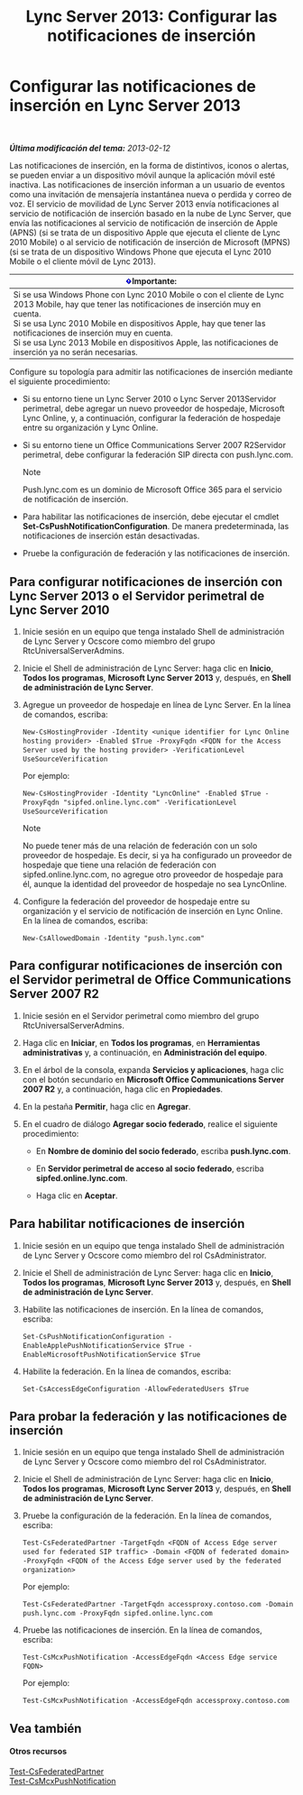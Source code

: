 ﻿---
title: 'Lync Server 2013: Configurar las notificaciones de inserción'
TOCTitle: Configurar las notificaciones de inserción
ms:assetid: d77f2c06-0fe6-45d5-8f08-808ab871b3e0
ms:mtpsurl: https://technet.microsoft.com/es-es/library/Hh690047(v=OCS.15)
ms:contentKeyID: 48276835
ms.date: 01/07/2017
mtps_version: v=OCS.15
ms.translationtype: HT
---

# Configurar las notificaciones de inserción en Lync Server 2013

 

_**Última modificación del tema:** 2013-02-12_

Las notificaciones de inserción, en la forma de distintivos, iconos o alertas, se pueden enviar a un dispositivo móvil aunque la aplicación móvil esté inactiva. Las notificaciones de inserción informan a un usuario de eventos como una invitación de mensajería instantánea nueva o perdida y correo de voz. El servicio de movilidad de Lync Server 2013 envía notificaciones al servicio de notificación de inserción basado en la nube de Lync Server, que envía las notificaciones al servicio de notificación de inserción de Apple (APNS) (si se trata de un dispositivo Apple que ejecuta el cliente de Lync 2010 Mobile) o al servicio de notificación de inserción de Microsoft (MPNS) (si se trata de un dispositivo Windows Phone que ejecuta el Lync 2010 Mobile o el cliente móvil de Lync 2013).

<table>
<thead>
<tr class="header">
<th><img src="images/Gg425917.important(OCS.15).gif" title="important" alt="important" />Importante:</th>
</tr>
</thead>
<tbody>
<tr class="odd">
<td>Si se usa Windows Phone con Lync 2010 Mobile o con el cliente de Lync 2013 Mobile, hay que tener las notificaciones de inserción muy en cuenta.<br />
Si se usa Lync 2010 Mobile en dispositivos Apple, hay que tener las notificaciones de inserción muy en cuenta.<br />
Si se usa Lync 2013 Mobile en dispositivos Apple, las notificaciones de inserción ya no serán necesarias.</td>
</tr>
</tbody>
</table>


Configure su topología para admitir las notificaciones de inserción mediante el siguiente procedimiento:

  - Si su entorno tiene un Lync Server 2010 o Lync Server 2013Servidor perimetral, debe agregar un nuevo proveedor de hospedaje, Microsoft Lync Online, y, a continuación, configurar la federación de hospedaje entre su organización y Lync Online.

  - Si su entorno tiene un Office Communications Server 2007 R2Servidor perimetral, debe configurar la federación SIP directa con push.lync.com.
    

    > [!NOTE]
    > Push.lync.com es un dominio de Microsoft Office 365 para el servicio de notificación de inserción.



  - Para habilitar las notificaciones de inserción, debe ejecutar el cmdlet **Set-CsPushNotificationConfiguration**. De manera predeterminada, las notificaciones de inserción están desactivadas.

  - Pruebe la configuración de federación y las notificaciones de inserción.

## Para configurar notificaciones de inserción con Lync Server 2013 o el Servidor perimetral de Lync Server 2010

1.  Inicie sesión en un equipo que tenga instalado Shell de administración de Lync Server y Ocscore como miembro del grupo RtcUniversalServerAdmins.

2.  Inicie el Shell de administración de Lync Server: haga clic en **Inicio**, **Todos los programas**, **Microsoft Lync Server 2013** y, después, en **Shell de administración de Lync Server**.

3.  Agregue un proveedor de hospedaje en línea de Lync Server. En la línea de comandos, escriba:
    
        New-CsHostingProvider -Identity <unique identifier for Lync Online hosting provider> -Enabled $True -ProxyFqdn <FQDN for the Access Server used by the hosting provider> -VerificationLevel UseSourceVerification
    
    Por ejemplo:
    
        New-CsHostingProvider -Identity "LyncOnline" -Enabled $True -ProxyFqdn "sipfed.online.lync.com" -VerificationLevel UseSourceVerification
    

    > [!NOTE]
    > No puede tener más de una relación de federación con un solo proveedor de hospedaje. Es decir, si ya ha configurado un proveedor de hospedaje que tiene una relación de federación con sipfed.online.lync.com, no agregue otro proveedor de hospedaje para él, aunque la identidad del proveedor de hospedaje no sea LyncOnline.



4.  Configure la federación del proveedor de hospedaje entre su organización y el servicio de notificación de inserción en Lync Online. En la línea de comandos, escriba:
    
        New-CsAllowedDomain -Identity "push.lync.com"

## Para configurar notificaciones de inserción con el Servidor perimetral de Office Communications Server 2007 R2

1.  Inicie sesión en el Servidor perimetral como miembro del grupo RtcUniversalServerAdmins.

2.  Haga clic en **Iniciar**, en **Todos los programas**, en **Herramientas administrativas** y, a continuación, en **Administración del equipo**.

3.  En el árbol de la consola, expanda **Servicios y aplicaciones**, haga clic con el botón secundario en **Microsoft Office Communications Server 2007 R2** y, a continuación, haga clic en **Propiedades**.

4.  En la pestaña **Permitir**, haga clic en **Agregar**.

5.  En el cuadro de diálogo **Agregar socio federado**, realice el siguiente procedimiento:
    
      - En **Nombre de dominio del socio federado**, escriba **push.lync.com**.
    
      - En **Servidor perimetral de acceso al socio federado**, escriba **sipfed.online.lync.com**.
    
      - Haga clic en **Aceptar**.

## Para habilitar notificaciones de inserción

1.  Inicie sesión en un equipo que tenga instalado Shell de administración de Lync Server y Ocscore como miembro del rol CsAdministrator.

2.  Inicie el Shell de administración de Lync Server: haga clic en **Inicio**, **Todos los programas**, **Microsoft Lync Server 2013** y, después, en **Shell de administración de Lync Server**.

3.  Habilite las notificaciones de inserción. En la línea de comandos, escriba:
    
        Set-CsPushNotificationConfiguration -EnableApplePushNotificationService $True -EnableMicrosoftPushNotificationService $True

4.  Habilite la federación. En la línea de comandos, escriba:
    
        Set-CsAccessEdgeConfiguration -AllowFederatedUsers $True

## Para probar la federación y las notificaciones de inserción

1.  Inicie sesión en un equipo que tenga instalado Shell de administración de Lync Server y Ocscore como miembro del rol CsAdministrator.

2.  Inicie el Shell de administración de Lync Server: haga clic en **Inicio**, **Todos los programas**, **Microsoft Lync Server 2013** y, después, en **Shell de administración de Lync Server**.

3.  Pruebe la configuración de la federación. En la línea de comandos, escriba:
    
        Test-CsFederatedPartner -TargetFqdn <FQDN of Access Edge server used for federated SIP traffic> -Domain <FQDN of federated domain> -ProxyFqdn <FQDN of the Access Edge server used by the federated organization>
    
    Por ejemplo:
    
        Test-CsFederatedPartner -TargetFqdn accessproxy.contoso.com -Domain push.lync.com -ProxyFqdn sipfed.online.lync.com

4.  Pruebe las notificaciones de inserción. En la línea de comandos, escriba:
    
        Test-CsMcxPushNotification -AccessEdgeFqdn <Access Edge service FQDN>
    
    Por ejemplo:
    
        Test-CsMcxPushNotification -AccessEdgeFqdn accessproxy.contoso.com

## Vea también

#### Otros recursos

[Test-CsFederatedPartner](test-csfederatedpartner.md)  
[Test-CsMcxPushNotification](test-csmcxpushnotification.md)

